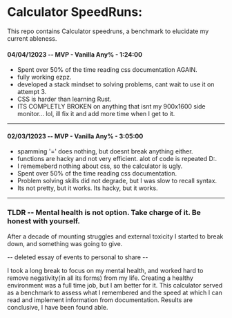 # Calculator SpeedRuns:

This repo contains Calculator speedruns, a benchmark to elucidate my current ableness.

#### 04/04/12023 -- MVP - Vanilla Any% - 1:24:00

- Spent over 50% of the time reading css documentation AGAIN.
- fully working ezpz.
- developed a stack mindset to solving problems, cant wait to use it on attempt 3.
- CSS is harder than learning Rust.
- ITS COMPLETLY BROKEN on anything that isnt my 900x1600 side monitor... lol, ill fix it and add more time when I get to it.

---

#### 02/03/12023 -- MVP - Vanilla Any% - 3:05:00

- spamming '=' does nothing, but doesnt break anything either.
- functions are hacky and not very efficient. alot of code is repeated D:.
- I rememeberd nothing about css, so the calculator is ugly.
- Spent over 50% of the time reading css documentation.
- Problem solving skills did not degrade, but I was slow to recall syntax.
- Its not pretty, but it works. Its hacky, but it works.

---

### TLDR -- Mental health is not option. Take charge of it. Be honest with yourself.

After a decade of mounting struggles and external toxicity I started to break down, and something was going to give.

-- deleted essay of events to personal to share --

I took a long break to focus on my mental health, and worked hard to remove negativity(in all its forms) from my life. Creating a healthy environment was a full time job, but I am better for it. This calculator served as a benchmark to assess what I remembered and the speed at which I can read and implement information from documentation. Results are conclusive, I have been found able.

